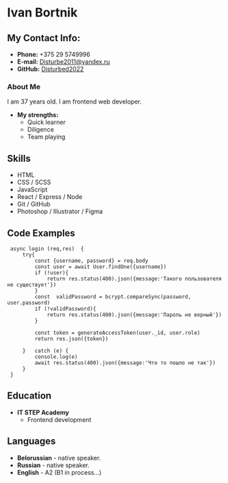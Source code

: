 # Ivan Bortnik
## My Contact Info:

* **Phone:** +375 29 5749996
* **E-mail:** [Disturbe2011@yandex.ru](Disturbe2011@yandex.ru)
* **GitHub:** [Disturbed2022](https://github.com/Disturbed2022)


### About Me
I am 37 years old. I am frontend web developer.

* **My strengths:**
    * Quick learner
    * Diligence
    * Team playing


## Skills
* HTML
* CSS / SCSS
* JavaScript
* React / Express / Node 
* Git / GitHub
* Photoshop / Illustrator / Figma
## Code Examples
```
 async login (req,res)  {
     try{
         const {username, password} = req.body
         const user = await User.findOne({username})
         if (!user){
             return res.status(400).json({message:'Такого пользователя не существует'})
         }
         const  validPassword = bcrypt.compareSync(password, user.password)
         if (!validPassword){
             return res.status(400).json({message:'Пароль не верный'})
         }

         const token = generateAccessToken(user._id, user.role)
         return res.json({token})

     }   catch (e) {
         console.log(e)
         await res.status(400).json({message:'Что то пошло не так'})
     }
 }

```
## Education
* **IT STEP Academy**
    * Frontend development
## Languages
* **Belorussian** - native speaker.
* **Russian** - native speaker.
* **English** - A2 (B1 in process...)
